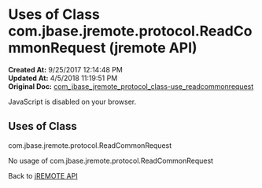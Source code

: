 # Uses of Class com.jbase.jremote.protocol.ReadCommonRequest (jremote API)

**Created At:** 9/25/2017 12:14:48 PM  
**Updated At:** 4/5/2018 11:19:51 PM  
**Original Doc:** [com_jbase_jremote_protocol_class-use_readcommonrequest](https://docs.jbase.com/39271-class-use/com_jbase_jremote_protocol_class-use_readcommonrequest)  

<!--<br>    try {<br>        if (location.href.indexOf('is-external=true') == -1) {<br>            parent.document.title="Uses of Class com.jbase.jremote.protocol.ReadCommonRequest (jremote   API)";<br>        }<br>    }<br>    catch(err) {<br>    }<br>//-->
JavaScript is disabled on your browser.



<!--<br>  allClassesLink = document.getElementById("allclasses\_navbar\_top");<br>  if(window==top) {<br>    allClassesLink.style.display = "block";<br>  }<br>  else {<br>    allClassesLink.style.display = "none";<br>  }<br>  //-->

## Uses of Class
com.jbase.jremote.protocol.ReadCommonRequest

No usage of com.jbase.jremote.protocol.ReadCommonRequest

Back to [jREMOTE API](com_jbase_jremote_package-summary)
